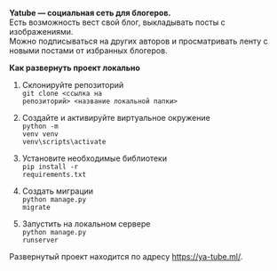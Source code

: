 <b>Yatube — социальная сеть для блогеров.</b>
<br>Есть возможность вест свой блог, выкладывать посты с изображениями.
<br>Можно подписываться на других авторов и просматривать ленту с новыми постами от избранных блогеров.

<b>Как развернуть проект локально</b>

1. Склонируйте репозиторий
<br><code>git clone <ссылка на репозиторий> <название локальной папки></code>

2. Создайте и активируйте виртуальное окружение
<br><code>python -m venv venv</code>
<br><code>venv\scripts\activate</code>

3. Установите необходимые библиотеки
<br><code>pip install -r requirements.txt</code>

4. Создать миграции
<br><code>python manage.py migrate</code>

4. Запустить на локальном сервере
<br><code>python manage.py runserver</code>

Развернутый проект находится по адресу https://ya-tube.ml/.
